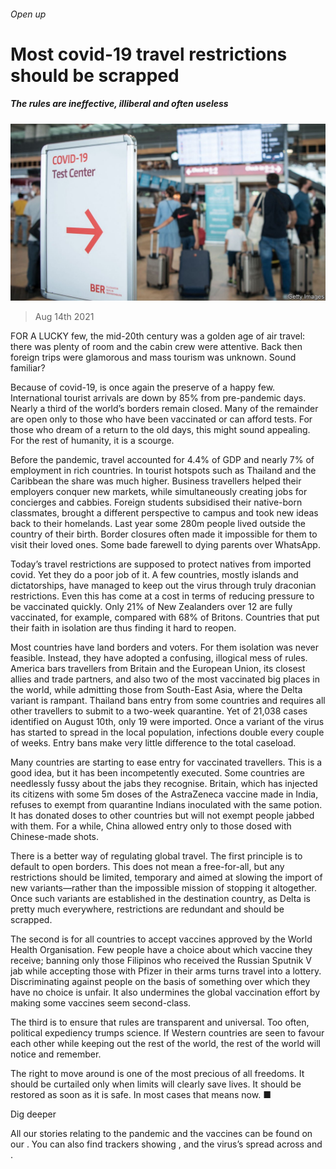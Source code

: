 ###### Open up

# Most covid-19 travel restrictions should be scrapped 

##### The rules are ineffective, illiberal and often useless 

![image](images/20210814_ldp501.jpg) 

> Aug 14th 2021 

FOR A LUCKY few, the mid-20th century was a golden age of air travel: there was plenty of room and the cabin crew were attentive. Back then foreign trips were glamorous and mass tourism was unknown. Sound familiar?

Because of covid-19,  is once again the preserve of a happy few. International tourist arrivals are down by 85% from pre-pandemic days. Nearly a third of the world’s borders remain closed. Many of the remainder are open only to those who have been vaccinated or can afford tests. For those who dream of a return to the old days, this might sound appealing. For the rest of humanity, it is a scourge.


Before the pandemic, travel accounted for 4.4% of GDP and nearly 7% of employment in rich countries. In tourist hotspots such as Thailand and the Caribbean the share was much higher. Business travellers helped their employers conquer new markets, while simultaneously creating jobs for concierges and cabbies. Foreign students subsidised their native-born classmates, brought a different perspective to campus and took new ideas back to their homelands. Last year some 280m people lived outside the country of their birth. Border closures often made it impossible for them to visit their loved ones. Some bade farewell to dying parents over WhatsApp.

Today’s travel restrictions are supposed to protect natives from imported covid. Yet they do a poor job of it. A few countries, mostly islands and dictatorships, have managed to keep out the virus through truly draconian restrictions. Even this has come at a cost in terms of reducing pressure to be vaccinated quickly. Only 21% of New Zealanders over 12 are fully vaccinated, for example, compared with 68% of Britons. Countries that put their faith in isolation are thus finding it hard to reopen.

Most countries have land borders and voters. For them isolation was never feasible. Instead, they have adopted a confusing, illogical mess of rules. America bars travellers from Britain and the European Union, its closest allies and trade partners, and also two of the most vaccinated big places in the world, while admitting those from South-East Asia, where the Delta variant is rampant. Thailand bans entry from some countries and requires all other travellers to submit to a two-week quarantine. Yet of 21,038 cases identified on August 10th, only 19 were imported. Once a variant of the virus has started to spread in the local population, infections double every couple of weeks. Entry bans make very little difference to the total caseload.

Many countries are starting to ease entry for vaccinated travellers. This is a good idea, but it has been incompetently executed. Some countries are needlessly fussy about the jabs they recognise. Britain, which has injected its citizens with some 5m doses of the AstraZeneca vaccine made in India, refuses to exempt from quarantine Indians inoculated with the same potion. It has donated doses to other countries but will not exempt people jabbed with them. For a while, China allowed entry only to those dosed with Chinese-made shots.

There is a better way of regulating global travel. The first principle is to default to open borders. This does not mean a free-for-all, but any restrictions should be limited, temporary and aimed at slowing the import of new variants—rather than the impossible mission of stopping it altogether. Once such variants are established in the destination country, as Delta is pretty much everywhere, restrictions are redundant and should be scrapped.

The second is for all countries to accept vaccines approved by the World Health Organisation. Few people have a choice about which vaccine they receive; banning only those Filipinos who received the Russian Sputnik V jab while accepting those with Pfizer in their arms turns travel into a lottery. Discriminating against people on the basis of something over which they have no choice is unfair. It also undermines the global vaccination effort by making some vaccines seem second-class.

The third is to ensure that rules are transparent and universal. Too often, political expediency trumps science. If Western countries are seen to favour each other while keeping out the rest of the world, the rest of the world will notice and remember.

The right to move around is one of the most precious of all freedoms. It should be curtailed only when limits will clearly save lives. It should be restored as soon as it is safe. In most cases that means now. ■

Dig deeper

All our stories relating to the pandemic and the vaccines can be found on our . You can also find trackers showing ,  and the virus’s spread across  and .

